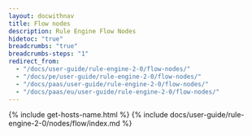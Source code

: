 ```yaml
---
layout: docwithnav
title: Flow nodes
description: Rule Engine Flow Nodes
hidetoc: "true"
breadcrumbs: "true"
breadcrumbs-steps: "1"
redirect_from:
  - "/docs/user-guide/rule-engine-2-0/flow-nodes/"
  - "/docs/pe/user-guide/rule-engine-2-0/flow-nodes/"
  - "/docs/paas/user-guide/rule-engine-2-0/flow-nodes/"
  - "/docs/paas/eu/user-guide/rule-engine-2-0/flow-nodes/"
---
```


{% include get-hosts-name.html %}
{% include docs/user-guide/rule-engine-2-0/nodes/flow/index.md %}
